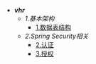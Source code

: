 - ***vhr***
  - *1.基本架构*
    - [1.数据表结构](/backend/OpenSourceProjs/vhr/vhr_1.md)
  - *2.Spring Security相关*
    - [2.认证](/backend/OpenSourceProjs/vhr/vhr_2_ss.md)
    - [3.授权](/backend/OpenSourceProjs/vhr/vhr_3_ss.md)
